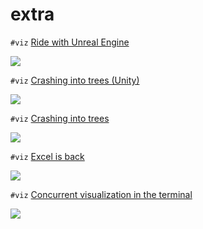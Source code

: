 # extra

`#viz` [Ride with Unreal Engine](https://www.reddit.com/r/adventofcode/comments/k6g2e9/unreal_engine_4_video_day_3/)

[![](http://i3.ytimg.com/vi/i5KQJxJ5et0/maxresdefault.jpg)](https://youtu.be/i5KQJxJ5et0)

`#viz` [Crashing into trees (Unity)](https://www.reddit.com/r/adventofcode/comments/k6bwrw/2020_day_3_part_1_simple_visualization_in_unity/)

[![](https://preview.redd.it/3yieumxzz2361.gif?format=png8&s=5c2413fbdcac17d540febef1e23ae4d5005d5a1d)](https://www.reddit.com/r/adventofcode/comments/k6bwrw/2020_day_3_part_1_simple_visualization_in_unity/)

`#viz` [Crashing into trees](https://www.reddit.com/r/adventofcode/comments/k5w3dl/2020_day_3_visualization/)

[![](https://external-preview.redd.it/T4FCH8hvtLW-3ZzIUYXJtm4eNMNBvWhJ7T2r_1yKRZE.png?format=pjpg&auto=webp&s=33febe61df1a7d9c79be6e9fdd6a1794d8f3c47a)](https://www.asokolov.org/advent-of-code/2020/day3.html)

`#viz` [Excel is back](https://www.reddit.com/r/adventofcode/comments/k5rb61/2020_day_3_excel_is_back/)

[![](https://i.imgur.com/sQZ9jHe.png)](https://docs.google.com/spreadsheets/d/1_g-KTuCqwACUNung6dXjfJArwwp6qo7BYWo3HbdOIMg/edit#gid=0)

`#viz` [Concurrent visualization in the terminal](https://www.reddit.com/r/adventofcode/comments/k6a48e/2020_day_3c_ive_made_a_simple_concurrent/)

[![](https://preview.redd.it/iijr4syxe2361.gif?width=640&crop=smart&format=png8&s=df48754e835d1fd917775f3f1e74262c783277fd)](https://www.reddit.com/r/adventofcode/comments/k6a48e/2020_day_3c_ive_made_a_simple_concurrent/)
